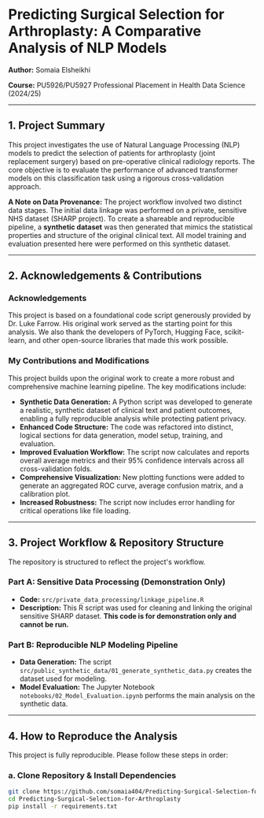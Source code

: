 # **Predicting Surgical Selection for Arthroplasty: A Comparative Analysis of NLP Models**

**Author:** Somaia Elsheikhi

**Course:** PU5926/PU5927 Professional Placement in Health Data Science (2024/25)

---

## **1. Project Summary**

This project investigates the use of Natural Language Processing (NLP) models to predict the selection of patients for arthroplasty (joint replacement surgery) based on pre-operative clinical radiology reports. The core objective is to evaluate the performance of advanced transformer models on this classification task using a rigorous cross-validation approach.

**A Note on Data Provenance:** The project workflow involved two distinct data stages. The initial data linkage was performed on a private, sensitive NHS dataset (SHARP project). To create a shareable and reproducible pipeline, a **synthetic dataset** was then generated that mimics the statistical properties and structure of the original clinical text. All model training and evaluation presented here were performed on this synthetic dataset.

---

## **2. Acknowledgements & Contributions**

### **Acknowledgements**
This project is based on a foundational code script generously provided by Dr. Luke Farrow. His original work served as the starting point for this analysis. We also thank the developers of PyTorch, Hugging Face, scikit-learn, and other open-source libraries that made this work possible.

### **My Contributions and Modifications**
This project builds upon the original work to create a more robust and comprehensive machine learning pipeline. The key modifications include:

*   **Synthetic Data Generation:** A Python script was developed to generate a realistic, synthetic dataset of clinical text and patient outcomes, enabling a fully reproducible analysis while protecting patient privacy.
*   **Enhanced Code Structure:** The code was refactored into distinct, logical sections for data generation, model setup, training, and evaluation.
*   **Improved Evaluation Workflow:** The script now calculates and reports overall average metrics and their 95% confidence intervals across all cross-validation folds.
*   **Comprehensive Visualization:** New plotting functions were added to generate an aggregated ROC curve, average confusion matrix, and a calibration plot.
*   **Increased Robustness:** The script now includes error handling for critical operations like file loading.

---

## **3. Project Workflow & Repository Structure**

The repository is structured to reflect the project's workflow.

### **Part A: Sensitive Data Processing (Demonstration Only)**
*   **Code:** `src/private_data_processing/linkage_pipeline.R`
*   **Description:** This R script was used for cleaning and linking the original sensitive SHARP dataset. **This code is for demonstration only and cannot be run.**

### **Part B: Reproducible NLP Modeling Pipeline**
*   **Data Generation:** The script `src/public_synthetic_data/01_generate_synthetic_data.py` creates the dataset used for modeling.
*   **Model Evaluation:** The Jupyter Notebook `notebooks/02_Model_Evaluation.ipynb` performs the main analysis on the synthetic data.

---

## **4. How to Reproduce the Analysis**

This project is fully reproducible. Please follow these steps in order:

### **a. Clone Repository & Install Dependencies**
```bash
git clone https://github.com/somaia404/Predicting-Surgical-Selection-for-Arthroplasty.git
cd Predicting-Surgical-Selection-for-Arthroplasty
pip install -r requirements.txt


